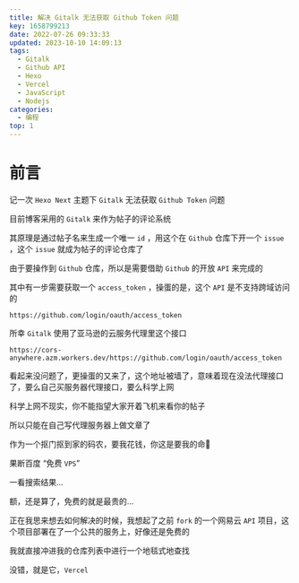 ```yaml
---
title: 解决 Gitalk 无法获取 Github Token 问题
key: 1658799213
date: 2022-07-26 09:33:33
updated: 2023-10-10 14:09:13
tags:
  - Gitalk
  - Github API
  - Hexo
  - Vercel
  - JavaScript
  - Nodejs
categories:
  - 编程
top: 1
---
```


# 前言

记一次 `Hexo Next` 主题下 `Gitalk` 无法获取 `Github Token` 问题

<!-- more -->

目前博客采用的 `Gitalk` 来作为帖子的评论系统

其原理是通过帖子名来生成一个唯一 `id` ，用这个在 `Github` 仓库下开一个 `issue` ，这个 `issue` 就成为帖子的评论仓库了

由于要操作到 `Github` 仓库，所以是需要借助 `Github` 的开放 `API` 来完成的

其中有一步需要获取一个 `access_token` ，操蛋的是，这个 `API` 是不支持跨域访问的

`https://github.com/login/oauth/access_token`

所幸 `Gitalk` 使用了亚马逊的云服务代理里这个接口 

`https://cors-anywhere.azm.workers.dev/https://github.com/login/oauth/access_token`

看起来没问题了，更操蛋的又来了，这个地址被墙了，意味着现在没法代理接口了，要么自己买服务器代理接口，要么科学上网

科学上网不现实，你不能指望大家开着飞机来看你的帖子

所以只能在自己写代理服务器上做文章了

作为一个抠门抠到家的码农，要我花钱，你这是要我的命🤯

果断百度 “免费 `VPS`” 

一看搜索结果...

额，还是算了，免费的就是最贵的...

正在我思来想去如何解决的时候，我想起了之前 `fork` 的一个网易云 `API` 项目，这个项目部署在了一个公共的服务上，好像还是免费的

我就直接冲进我的仓库列表中进行一个地毯式地查找

没错，就是它，`Vercel`